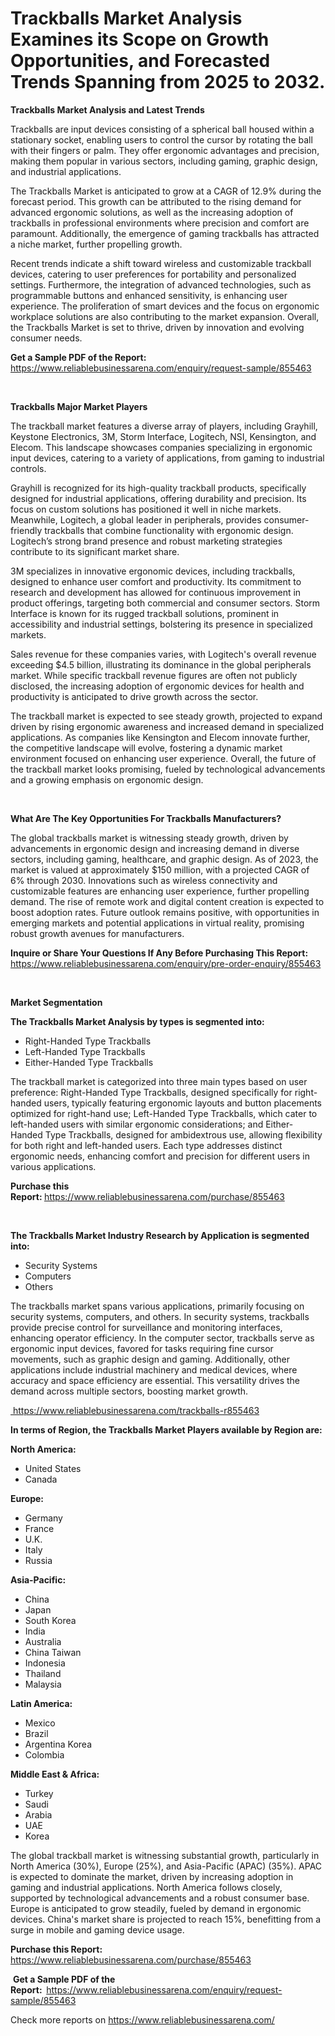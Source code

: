 <p><h1>Trackballs Market Analysis Examines its Scope on Growth Opportunities, and Forecasted Trends Spanning from 2025 to 2032.</h1></p><p><strong>Trackballs Market Analysis and Latest Trends</strong></p>
<p><p>Trackballs are input devices consisting of a spherical ball housed within a stationary socket, enabling users to control the cursor by rotating the ball with their fingers or palm. They offer ergonomic advantages and precision, making them popular in various sectors, including gaming, graphic design, and industrial applications.</p><p>The Trackballs Market is anticipated to grow at a CAGR of 12.9% during the forecast period. This growth can be attributed to the rising demand for advanced ergonomic solutions, as well as the increasing adoption of trackballs in professional environments where precision and comfort are paramount. Additionally, the emergence of gaming trackballs has attracted a niche market, further propelling growth.</p><p>Recent trends indicate a shift toward wireless and customizable trackball devices, catering to user preferences for portability and personalized settings. Furthermore, the integration of advanced technologies, such as programmable buttons and enhanced sensitivity, is enhancing user experience. The proliferation of smart devices and the focus on ergonomic workplace solutions are also contributing to the market expansion. Overall, the Trackballs Market is set to thrive, driven by innovation and evolving consumer needs.</p></p>
<p><strong>Get a Sample PDF of the Report:&nbsp;</strong> <a href="https://www.reliablebusinessarena.com/enquiry/request-sample/855463?utm_campaign=3189&utm_medium=2&utm_source=Github&utm_content=ia&utm_term=04042025&utm_id=trackballs">https://www.reliablebusinessarena.com/enquiry/request-sample/855463</a></p>
<p>&nbsp;</p>
<p><strong>Trackballs Major Market Players</strong></p>
<p><p>The trackball market features a diverse array of players, including Grayhill, Keystone Electronics, 3M, Storm Interface, Logitech, NSI, Kensington, and Elecom. This landscape showcases companies specializing in ergonomic input devices, catering to a variety of applications, from gaming to industrial controls.</p><p>Grayhill is recognized for its high-quality trackball products, specifically designed for industrial applications, offering durability and precision. Its focus on custom solutions has positioned it well in niche markets. Meanwhile, Logitech, a global leader in peripherals, provides consumer-friendly trackballs that combine functionality with ergonomic design. Logitech’s strong brand presence and robust marketing strategies contribute to its significant market share.</p><p>3M specializes in innovative ergonomic devices, including trackballs, designed to enhance user comfort and productivity. Its commitment to research and development has allowed for continuous improvement in product offerings, targeting both commercial and consumer sectors. Storm Interface is known for its rugged trackball solutions, prominent in accessibility and industrial settings, bolstering its presence in specialized markets.</p><p>Sales revenue for these companies varies, with Logitech's overall revenue exceeding $4.5 billion, illustrating its dominance in the global peripherals market. While specific trackball revenue figures are often not publicly disclosed, the increasing adoption of ergonomic devices for health and productivity is anticipated to drive growth across the sector.</p><p>The trackball market is expected to see steady growth, projected to expand driven by rising ergonomic awareness and increased demand in specialized applications. As companies like Kensington and Elecom innovate further, the competitive landscape will evolve, fostering a dynamic market environment focused on enhancing user experience. Overall, the future of the trackball market looks promising, fueled by technological advancements and a growing emphasis on ergonomic design.</p></p>
<p>&nbsp;</p>
<p><strong>What Are The Key Opportunities For Trackballs Manufacturers?</strong></p>
<p><p>The global trackballs market is witnessing steady growth, driven by advancements in ergonomic design and increasing demand in diverse sectors, including gaming, healthcare, and graphic design. As of 2023, the market is valued at approximately $150 million, with a projected CAGR of 6% through 2030. Innovations such as wireless connectivity and customizable features are enhancing user experience, further propelling demand. The rise of remote work and digital content creation is expected to boost adoption rates. Future outlook remains positive, with opportunities in emerging markets and potential applications in virtual reality, promising robust growth avenues for manufacturers.</p></p>
<p><strong>Inquire or Share Your Questions If Any Before Purchasing This Report:</strong> <a href="https://www.reliablebusinessarena.com/enquiry/pre-order-enquiry/855463?utm_campaign=3189&utm_medium=2&utm_source=Github&utm_content=ia&utm_term=04042025&utm_id=trackballs">https://www.reliablebusinessarena.com/enquiry/pre-order-enquiry/855463</a></p>
<p>&nbsp;</p>
<p><strong>Market Segmentation</strong></p>
<p><strong>The Trackballs Market Analysis by types is segmented into:</strong></p>
<p><ul><li>Right-Handed Type Trackballs</li><li>Left-Handed Type Trackballs</li><li>Either-Handed Type Trackballs</li></ul></p>
<p><p>The trackball market is categorized into three main types based on user preference: Right-Handed Type Trackballs, designed specifically for right-handed users, typically featuring ergonomic layouts and button placements optimized for right-hand use; Left-Handed Type Trackballs, which cater to left-handed users with similar ergonomic considerations; and Either-Handed Type Trackballs, designed for ambidextrous use, allowing flexibility for both right and left-handed users. Each type addresses distinct ergonomic needs, enhancing comfort and precision for different users in various applications.</p></p>
<p><strong>Purchase this Report:&nbsp;</strong><a href="https://www.reliablebusinessarena.com/purchase/855463?utm_campaign=3189&utm_medium=2&utm_source=Github&utm_content=ia&utm_term=04042025&utm_id=trackballs">https://www.reliablebusinessarena.com/purchase/855463</a></p>
<p>&nbsp;</p>
<p><strong>The Trackballs Market Industry Research by Application is segmented into:</strong></p>
<p><ul><li>Security Systems</li><li>Computers</li><li>Others</li></ul></p>
<p><p>The trackballs market spans various applications, primarily focusing on security systems, computers, and others. In security systems, trackballs provide precise control for surveillance and monitoring interfaces, enhancing operator efficiency. In the computer sector, trackballs serve as ergonomic input devices, favored for tasks requiring fine cursor movements, such as graphic design and gaming. Additionally, other applications include industrial machinery and medical devices, where accuracy and space efficiency are essential. This versatility drives the demand across multiple sectors, boosting market growth.</p></p>
<p><a href="https://www.reliablebusinessarena.com/trackballs-r855463?utm_campaign=3189&utm_medium=2&utm_source=Github&utm_content=ia&utm_term=04042025&utm_id=trackballs">&nbsp;https://www.reliablebusinessarena.com/trackballs-r855463</a></p>
<p><strong>In terms of Region, the Trackballs Market Players available by Region are:</strong></p>
<p>
    <p> <strong> North America: </strong>
        <ul>
            <li>United States</li>
            <li>Canada</li>
        </ul>
        </p> 
    <p> <strong> Europe: </strong>
        <ul>
            <li>Germany</li>
            <li>France</li>
            <li>U.K.</li>
            <li>Italy</li>
            <li>Russia</li>
        </ul>
        </p> 
    <p> <strong> Asia-Pacific: </strong>
        <ul>
            <li>China</li>
            <li>Japan</li>
            <li>South Korea</li>
            <li>India</li>
            <li>Australia</li>
            <li>China Taiwan</li>
            <li>Indonesia</li>
            <li>Thailand</li>
            <li>Malaysia</li>
        </ul>
        </p> 
    <p> <strong> Latin America: </strong>
        <ul>
            <li>Mexico</li>
            <li>Brazil</li>
            <li>Argentina Korea</li>
            <li>Colombia</li>
        </ul>
        </p> 
    <p> <strong> Middle East & Africa: </strong>
        <ul>
            <li>Turkey</li>
            <li>Saudi</li>
            <li>Arabia</li>
            <li>UAE</li>
            <li>Korea</li>
        </ul>
    </p>
    </p>
<p><p>The global trackball market is witnessing substantial growth, particularly in North America (30%), Europe (25%), and Asia-Pacific (APAC) (35%). APAC is expected to dominate the market, driven by increasing adoption in gaming and industrial applications. North America follows closely, supported by technological advancements and a robust consumer base. Europe is anticipated to grow steadily, fueled by demand in ergonomic devices. China's market share is projected to reach 15%, benefitting from a surge in mobile and gaming device usage.</p></p>
<p><strong>Purchase this Report: </strong><a href="https://www.reliablebusinessarena.com/purchase/855463?utm_campaign=3189&utm_medium=2&utm_source=Github&utm_content=ia&utm_term=04042025&utm_id=trackballs">https://www.reliablebusinessarena.com/purchase/855463</a></p>
<p>&nbsp;<strong>Get a Sample PDF of the Report:&nbsp;&nbsp;</strong><a href="https://www.reliablebusinessarena.com/enquiry/request-sample/855463?utm_campaign=3189&utm_medium=2&utm_source=Github&utm_content=ia&utm_term=04042025&utm_id=trackballs">https://www.reliablebusinessarena.com/enquiry/request-sample/855463</a></p>
<p><strong></strong></p>
<p>Check more reports on <a href="https://www.reliablebusinessarena.com/?utm_campaign=3189&utm_medium=2&utm_source=Github&utm_content=ia&utm_term=04042025&utm_id=trackballs">https://www.reliablebusinessarena.com/</a></p>